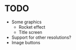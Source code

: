 # TODO

- Some graphics
    - Rocket effect
    - Title screen
- Support for other resolutions?
- Image buttons
